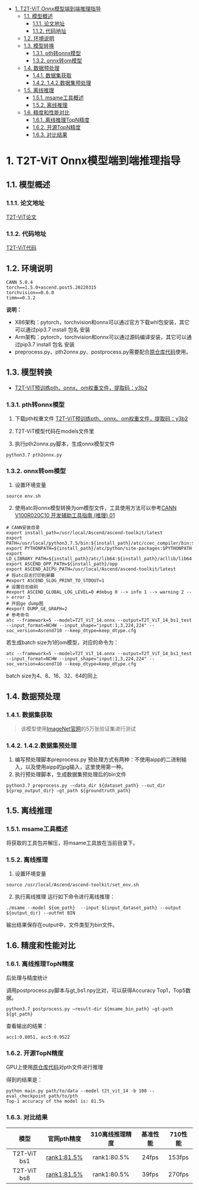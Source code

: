 - [1. T2T-ViT Onnx模型端到端推理指导](#1-T2T-ViT-onnx模型端到端推理指导)
  - [1.1. 模型概述](#11-模型概述)
  	- [1.1.1. 论文地址](#111-论文地址)
  	- [1.1.2. 代码地址](#112-代码地址)
  - [1.2. 环境说明](#12-环境说明)
  - [1.3. 模型转换](#13-模型转换)
  	- [1.3.1. pth转onnx模型](#131-pth转onnx模型)
  	- [1.3.2. onnx转om模型](#132-onnx转om模型)
  - [1.4. 数据预处理](#14-数据预处理)
  	- [1.4.1. 数据集获取](#141-数据集获取)
  	- [1.4.2. 1.4.2.数据集预处理](#142-142数据集预处理)
  - [1.5. 离线推理](#15-离线推理)
  	- [1.5.1. msame工具概述](#151-msame工具概述)
  	- [1.5.2.  离线推理](#152--离线推理)
  - [1.6. 精度和性能对比](#16-精度和性能对比)
  	- [1.6.1. 离线推理TopN精度](#161-离线推理topn精度)
  	- [1.6.2. 开源TopN精度](#162-开源topn精度)
  	- [1.6.3. 对比结果](#163-对比结果)

# 1. T2T-ViT Onnx模型端到端推理指导

## 1.1. 模型概述


### 1.1.1. 论文地址

[T2T-ViT论文]((https://arxiv.org/abs/2101.11986))

### 1.1.2. 代码地址

[T2T-ViT代码]((https://github.com/yitu-opensource/T2T-ViT))


## 1.2. 环境说明


```
CANN 5.0.4
torch==1.5.0+ascend.post5.20220315
torchvision==0.6.0
timm==0.3.2
```

 **说明：**

- X86架构：pytorch，torchvision和onnx可以通过官方下载whl包安装，其它可以通过pip3.7 install 包名 安装
- Arm架构：pytorch，torchvision和onnx可以通过源码编译安装，其它可以通过pip3.7 install 包名 安装
- preprocess.py、pth2onnx.py、postprocess.py需要配合[原仓库代码]((https://github.com/yitu-opensource/T2T-ViT))使用。

## 1.3. 模型转换

- [T2T-ViT预训练pth、onnx、om权重文件，提取码：y3b2](https://pan.baidu.com/s/1PPRgM_UQlOoG9twagTjBEA)

### 1.3.1. pth转onnx模型

1. 下载pth权重文件
   [T2T-ViT预训练pth、onnx、om权重文件，提取码：y3b2](https://pan.baidu.com/s/1PPRgM_UQlOoG9twagTjBEA)

2. T2T-ViT模型代码在models文件里
4. 执行pth2onnx.py脚本，生成onnx模型文件

```
python3.7 pth2onnx.py
```

### 1.3.2. onnx转om模型

1. 设置环境变量

```
source env.sh
```

2. 使用atc将onnx模型转换为om模型文件，工具使用方法可以参考[CANN V100R020C10 开发辅助工具指南 (推理) 01](https://support.huawei.com/enterprise/zh/doc/EDOC1100164868?idPath=23710424%7C251366513%7C22892968%7C251168373)

```
# CANN安装目录
export install_path=/usr/local/Ascend/ascend-toolkit/latest
export PATH=/usr/local/python3.7.5/bin:${install_path}/atc/ccec_compiler/bin:${install_path}/atc/bin:$PATH
export PYTHONPATH=${install_path}/atc/python/site-packages:$PYTHONPATH
export LD_LIBRARY_PATH=${install_path}/atc/lib64:${install_path}/acllib/lib64:$LD_LIBRARY_PATH
export ASCEND_OPP_PATH=${install_path}/opp
export ASCEND_AICPU_PATH=/usr/local/Ascend/ascend-toolkit/latest
# 将atc日志打印到屏幕
#export ASCEND_SLOG_PRINT_TO_STDOUT=1
# 设置日志级别
#export ASCEND_GLOBAL_LOG_LEVEL=0 #debug 0 --> info 1 --> warning 2 --> error 3
# 开启ge dump图
#export DUMP_GE_GRAPH=2
# 参考命令
atc --framework=5 --model=T2T_ViT_14.onnx --output=T2T_ViT_14_bs1_test --input_format=NCHW --input_shape="input:1,3,224,224" --soc_version=Ascend710 --keep_dtype=keep_dtype.cfg
```

若生成batch size为1的om模型，对应的命令为：

```
atc --framework=5 --model=T2T_ViT_14.onnx --output=T2T_ViT_14_bs1_test --input_format=NCHW --input_shape="input:1,3,224,224" --soc_version=Ascend710 --keep_dtype=keep_dtype.cfg
```

batch size为4、8、16、32、64的同上

## 1.4. 数据预处理


### 1.4.1. 数据集获取

> 该模型使用[ImageNet官网](http://www.image-net.org/)的5万张验证集进行测试

### 1.4.2. 1.4.2.数据集预处理

1. 编写预处理脚本preprocess.py
   预处理方式有两种：不使用aipp的二进制输入，以及使用aipp的jpg输入，这里使用第一种。
2. 执行预处理脚本，生成数据集预处理后的bin文件

```
python3.7 preprocess.py -–data_dir ${dataset_path} --out_dir ${prep_output_dir} –gt_path ${groundtruth_path}
```

## 1.5. 离线推理

### 1.5.1. msame工具概述

将获取的工具包并解压，将msame工具放在当前目录下。

### 1.5.2.  离线推理

1. 设置环境变量

``` 
source /usr/local/Ascend/ascend-toolkit/set_env.sh 
```

2. 执行离线推理
   运行如下命令进行离线推理：

```
./msame --model ${om_path}  --input ${input_dataset_path} --output ${output_dir} --outfmt BIN
```

输出结果保存在output中，文件类型为bin文件。

## 1.6. 精度和性能对比

### 1.6.1. 离线推理TopN精度

后处理与精度统计

调用postprocess.py脚本与gt_bs1.npy比对，可以获得Accuracy Top1，Top5数据。

```
python3.7 postprocess.py –result-dir ${msame_bin_path} –gt-path ${gt_path}
```

查看输出的结果：

```
acc1:0.8051, acc5:0.9522
```


### 1.6.2. 开源TopN精度

GPU上使用[原仓库代码]((https://github.com/yitu-opensource/T2T-ViT))对pth文件进行推理

得到的结果是：

```
python main.py path/to/data --model t2t_vit_14 -b 100 --eval_checkpoint path/to/pth
Top-1 accuracy of the model is: 81.5%
```

### 1.6.3. 对比结果

|    模型     |                         官网pth精度                         | 310离线推理精度 | 基准性能 | 710性能 |
| :---------: | :---------------------------------------------------------: | :-------------: | :------: | :-----: |
| T2T-ViT bs1 | [rank1:81.5%]((https://github.com/yitu-opensource/T2T-ViT)) |   rank1:80.5%   |  24fps   | 153fps  |
| T2T-ViT bs8 | [rank1:81.5%]((https://github.com/yitu-opensource/T2T-ViT)) |   rank1:80.5%   |  39fps   | 270fps  |